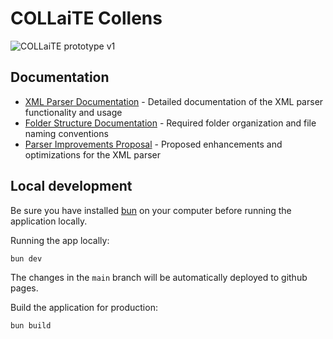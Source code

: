 # COLLaiTE Collens


![COLLaiTE prototype v1](https://github.com/user-attachments/assets/fa9e8479-3229-4658-b357-41abad9218ce)

## Documentation

- [XML Parser Documentation](./PARSER_DOCUMENTATION.md) - Detailed documentation of the XML parser functionality and usage
- [Folder Structure Documentation](./FOLDER_STRUCTURE.md) - Required folder organization and file naming conventions
- [Parser Improvements Proposal](./PARSER_IMPROVEMENTS.md) - Proposed enhancements and optimizations for the XML parser

## Local development
Be sure you have installed [bun](https://bun.sh) on your computer before running the application locally.

Running the app locally:
```bash
bun dev
```
The changes in the `main` branch will be automatically deployed to github pages.


Build the application for production:
```bash
bun build
```
